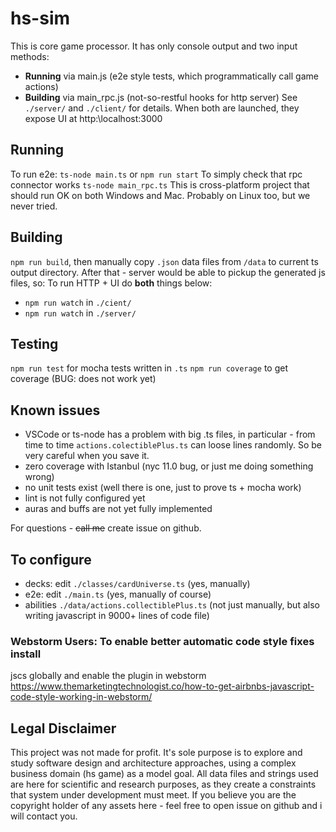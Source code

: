 # hs-sim

This is core game processor.
It has only console output and two input methods:
- **Running** via main.js (e2e style tests, which programmatically call game actions)
- **Building** via main_rpc.js (not-so-restful hooks for http server) See `./server/` and `./client/` for details. When both are launched, they expose UI at http:\\localhost:3000

## Running

To run e2e: `ts-node main.ts` or `npm run start`
To simply check that rpc connector works `ts-node main_rpc.ts`
This is cross-platform project that should run OK on both Windows and Mac. Probably on Linux too, but we never tried.

## Building

`npm run build`, then manually copy `.json` data files from `/data` to current ts output directory.
After that - server would be able to pickup the generated js files, so:
To run HTTP + UI do **both** things below:
- `npm run watch` in `./cient/`
- `npm run watch` in `./server/`

## Testing

`npm run test` for mocha tests written in `.ts`
`npm run coverage` to get coverage (BUG: does not work yet)

## Known issues

- VSCode or ts-node has a problem with big .ts files, in particular - from time to time `actions.colectiblePlus.ts` can loose lines randomly. So be very careful when you save it.
- zero coverage with Istanbul (nyc 11.0 bug, or just me doing something wrong)
- no unit tests exist (well there is one, just to prove ts + mocha work)
- lint is not fully configured yet
- auras and buffs are not yet fully implemented

For questions - ~~call me~~ create issue on github.

## To configure

- decks: edit `./classes/cardUniverse.ts` (yes, manually)
- e2e: edit `./main.ts` (yes, manually of course)
- abilities `./data/actions.collectiblePlus.ts` (not just manually, but also writing javascript in 9000+ lines of code file)

### Webstorm Users: To enable better automatic code style fixes install
jscs globally and enable the plugin in webstorm
https://www.themarketingtechnologist.co/how-to-get-airbnbs-javascript-code-style-working-in-webstorm/

## Legal Disclaimer

This project was not made for profit.
It's sole purpose is to explore and study software design and architecture approaches, using a complex business domain (hs game) as a model goal.
All data files and strings used are here for scientific and research purposes, as they create a constraints that system under development must meet.
If you believe you are the copyright holder of any assets here - feel free to open issue on github and i will contact you.
